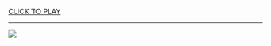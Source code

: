 
<a href="https://premium76.site?title=fighting_game_unblocked&ref=13M">CLICK TO PLAY</a></h3>
<hr>

<a href="https://premium76.site?title=fighting_game_unblocked&ref=13M"><img src="https://clearcache.store/games.png"></a>


